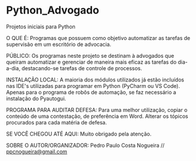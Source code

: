 # Python_Advogado
Projetos iniciais para Python

O QUE É: 
Programas que possuem como objetivo automatizar as tarefas de supervisão em um escritório de advocacia.

PÚBLICO: 
Os programas neste projeto se destinam à advogados que queiram automatizar e gerenciar de maneira mais eficaz as tarefas do dia-a-dia, destacando-se tarefas de controle de processos.

INSTALAÇÃO LOCAL: 
A maioria dos módulos utilizados já estão incluídos nas IDE's utilizadas para programar em Python (PyCharm ou VS Code). Apenas para o programa de robôs de automação, se faz necessário a instalação do Pyautogui.

PROGRAMA PARA AUDITAR DEFESA: 
Para uma melhor utilização, copiar o conteúdo de uma contestação, de preferência em Word. 
Alterar os tópicos procurados para cada matéria de defesa.

SE VOCÊ CHEGOU ATÉ AQUI: 
Muito obrigado pela atenção. 

SOBRE O AUTOR/ORGANIZADOR: 
Pedro Paulo Costa Nogueira // ppcnogueira@gmail.com
